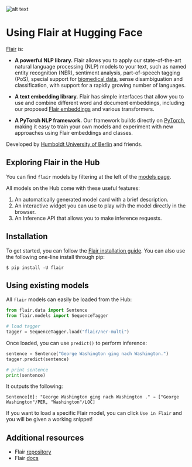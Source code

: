 ![alt text](https://raw.githubusercontent.com/flairNLP/flair/master/resources/docs/flair_logo_2020_FINAL_day_dpi72.png)

# Using Flair at Hugging Face

[Flair](https://github.com/flairNLP/flair) is:

* **A powerful NLP library.** Flair allows you to apply our state-of-the-art natural language processing (NLP)
models to your text, such as named entity recognition (NER), sentiment analysis, part-of-speech tagging (PoS),
  special support for [biomedical data](/resources/docs/HUNFLAIR.md),
 sense disambiguation and classification, with support for a rapidly growing number of languages.

* **A text embedding library.** Flair has simple interfaces that allow you to use and combine different word and
document embeddings, including our proposed [Flair embeddings](https://www.aclweb.org/anthology/C18-1139/) and various transformers.

* **A PyTorch NLP framework.** Our framework builds directly on [PyTorch](https://pytorch.org/), making it easy to
train your own models and experiment with new approaches using Flair embeddings and classes.

Developed by [Humboldt University of Berlin](https://www.informatik.hu-berlin.de/en/forschung-en/gebiete/ml-en/) and friends.

## Exploring Flair in the Hub

You can find `flair` models by filtering at the left of the [models page](https://huggingface.co/models?library=flair).

All models on the Hub come with these useful features:

1. An automatically generated model card with a brief description.
2. An interactive widget you can use to play with the model directly in the browser.
3. An Inference API that allows you to make inference requests.

## Installation

To get started, you can follow the [Flair installation guide](https://github.com/flairNLP/flair?tab=readme-ov-file#requirements-and-installation).
You can also use the following one-line install through pip:

```
$ pip install -U flair
```

## Using existing models

All `flair` models can easily be loaded from the Hub:

```py
from flair.data import Sentence
from flair.models import SequenceTagger

# load tagger
tagger = SequenceTagger.load("flair/ner-multi")
```

Once loaded, you can use `predict()` to perform inference:

```py
sentence = Sentence("George Washington ging nach Washington.")
tagger.predict(sentence)

# print sentence
print(sentence)
```

It outputs the following:

```text
Sentence[6]: "George Washington ging nach Washington ." → ["George Washington"/PER, "Washington"/LOC]
```

If you want to load a specific Flair model, you can click `Use in Flair` and you will be given a working snippet!


## Additional resources

* Flair [repository](https://github.com/flairNLP/flair)
* Flair [docs](https://flairnlp.github.io/docs/intro)